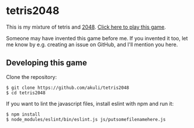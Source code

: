 # tetris2048

This is my mixture of tetris and [2048](https://play2048.co/).
[Click here to play this game](https://akuli.github.io/tetris2048).

Someone may have invented this game before me. If you invented it too,
let me know by e.g. creating an issue on GitHub, and I'll mention you
here.


## Developing this game

Clone the repository:

    $ git clone https://github.com/akuli/tetris2048
    $ cd tetris2048

If you want to lint the javascript files, install eslint with npm and run it:

    $ npm install
    $ node_modules/eslint/bin/eslint.js js/putsomefilenamehere.js
